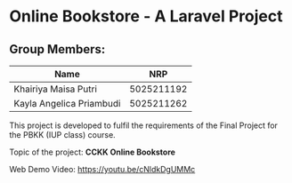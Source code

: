 # Online Bookstore - A Laravel Project

## Group Members:

| **Name**                  | **NRP**    |
| ------------------------- | ---------- |
| Khairiya Maisa Putri    | 5025211192 |
| Kayla Angelica Priambudi  | 5025211262 |

This project is developed to fulfil the requirements of the Final Project for the PBKK (IUP class) course.

Topic of the project: **CCKK Online Bookstore**

Web Demo Video: https://youtu.be/cNldkDgUMMc
